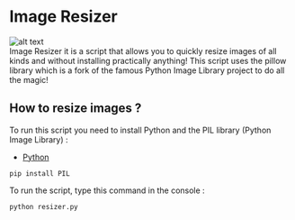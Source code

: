 # Image Resizer
![alt text](https://img.freepik.com/vecteurs-libre/beau-colibri-volant-element-conception-pour-bannieres-affiches-depliants-brochures_1262-13457.jpg?size=338&ext=jpg)<br>
Image Resizer it is a script that allows you to quickly resize images of all kinds and without installing practically anything!
This script uses the pillow library which is a fork of the famous Python Image Library project to do all the magic!
## How to resize images ?
To run this script you need to install Python and the PIL library (Python Image Library) :
* [Python](https://www.python.org/downloads/)
```
pip install PIL
```
To run the script, type this command in the console :
```
python resizer.py
```
